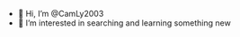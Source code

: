 - 👋 Hi, I’m @CamLy2003
- 👀 I’m interested in searching and learning something new

<!---
CamLy2003/CamLy2003 is a ✨ special ✨ repository because its `README.md` (this file) appears on your GitHub profile.
You can click the Preview link to take a look at your changes.
--->
